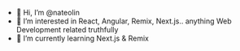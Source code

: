 - 👋 Hi, I’m @nateolin
- 👀 I’m interested in React, Angular, Remix, Next.js.. anything Web Development related truthfully
- 🌱 I’m currently learning Next.js & Remix

<!---
nateolin/nateolin is a ✨ special ✨ repository because its `README.md` (this file) appears on your GitHub profile.
You can click the Preview link to take a look at your changes.
--->
